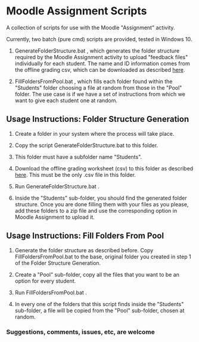 # Moodle Assignment Scripts
A collection of scripts for use with the Moodle "Assignment" activity.

Currently, two batch (pure cmd) scripts are provided, tested in Windows 10.

1. GenerateFolderStructure.bat , which generates the folder structure required by the Moodle Assignment activity to upload "feedback files" individually for each student. The name and ID information comes from the offline grading csv, which can be downloaded as described [here](https://docs.moodle.org/38/en/Using_Assignment#Download_the_Grading_Worksheet_to_record_grades).

2. FillFoldersFromPool.bat , which fills each folder found within the "Students" folder choosing a file at random from those in the "Pool" folder. The use case is if we have a set of instructions from which we want to give each student one at random.

## Usage Instructions: Folder Structure Generation

1. Create a folder in your system where the process will take place.

2. Copy the script GenerateFolderStructure.bat to this folder.

3. This folder must have a subfolder name "Students".

4. Download the offline grading worksheet (csv) to this folder as described [here](https://docs.moodle.org/38/en/Using_Assignment#Download_the_Grading_Worksheet_to_record_grades). This must be the only .csv file in this folder.

5. Run GenerateFolderStructure.bat .

6. Inside the "Students" sub-folder, you should find the generated folder structure. Once you are done filling them with your files as you please, add these folders to a zip file and use the corresponding option in Moodle Assignment to upload it.

## Usage Instructions: Fill Folders From Pool

1. Generate the folder structure as described before. Copy FillFoldersFromPool.bat to the base, original folder you created in step 1 of the Folder Structure Generation.

2. Create a "Pool" sub-folder, copy all the files that you want to be an option for every student.

3. Run FillFoldersFromPool.bat . 

4. In every one of the folders that this script finds inside the "Students" sub-folder, a file will be copied from the "Pool" sub-folder, chosen at random.

### Suggestions, comments, issues, etc, are welcome
